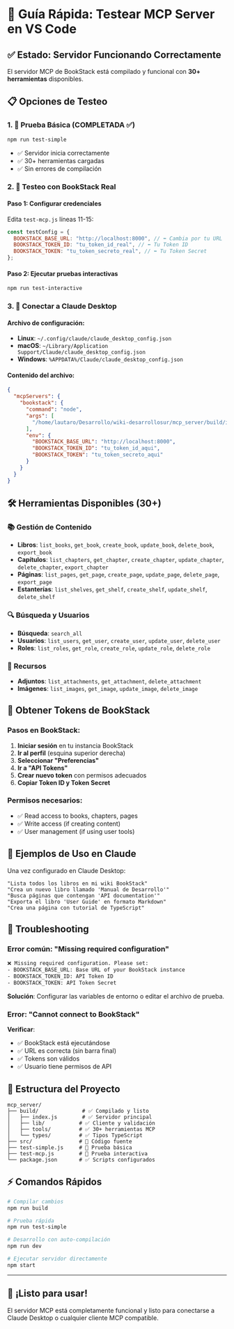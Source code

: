 # 🚀 Guía Rápida: Testear MCP Server en VS Code

## ✅ Estado: Servidor Funcionando Correctamente

El servidor MCP de BookStack está compilado y funcional con **30+ herramientas** disponibles.

## 📋 Opciones de Testeo

### 1. 🧪 Prueba Básica (COMPLETADA ✅)

```bash
npm run test-simple
```

- ✅ Servidor inicia correctamente
- ✅ 30+ herramientas cargadas
- ✅ Sin errores de compilación

### 2. 🔧 Testeo con BookStack Real

#### Paso 1: Configurar credenciales

Edita `test-mcp.js` líneas 11-15:

```javascript
const testConfig = {
  BOOKSTACK_BASE_URL: "http://localhost:8000", // ⬅️ Cambia por tu URL
  BOOKSTACK_TOKEN_ID: "tu_token_id_real", // ⬅️ Tu Token ID
  BOOKSTACK_TOKEN: "tu_token_secreto_real", // ⬅️ Tu Token Secret
};
```

#### Paso 2: Ejecutar pruebas interactivas

```bash
npm run test-interactive
```

### 3. 🔌 Conectar a Claude Desktop

#### Archivo de configuración:

- **Linux**: `~/.config/claude/claude_desktop_config.json`
- **macOS**: `~/Library/Application Support/Claude/claude_desktop_config.json`
- **Windows**: `%APPDATA%/Claude/claude_desktop_config.json`

#### Contenido del archivo:

```json
{
  "mcpServers": {
    "bookstack": {
      "command": "node",
      "args": [
        "/home/lautaro/Desarrollo/wiki-desarrollosur/mcp_server/build/index.js"
      ],
      "env": {
        "BOOKSTACK_BASE_URL": "http://localhost:8000",
        "BOOKSTACK_TOKEN_ID": "tu_token_id_aqui",
        "BOOKSTACK_TOKEN": "tu_token_secreto_aqui"
      }
    }
  }
}
```

## 🛠️ Herramientas Disponibles (30+)

### 📚 **Gestión de Contenido**

- **Libros**: `list_books`, `get_book`, `create_book`, `update_book`, `delete_book`, `export_book`
- **Capítulos**: `list_chapters`, `get_chapter`, `create_chapter`, `update_chapter`, `delete_chapter`, `export_chapter`
- **Páginas**: `list_pages`, `get_page`, `create_page`, `update_page`, `delete_page`, `export_page`
- **Estanterías**: `list_shelves`, `get_shelf`, `create_shelf`, `update_shelf`, `delete_shelf`

### 🔍 **Búsqueda y Usuarios**

- **Búsqueda**: `search_all`
- **Usuarios**: `list_users`, `get_user`, `create_user`, `update_user`, `delete_user`
- **Roles**: `list_roles`, `get_role`, `create_role`, `update_role`, `delete_role`

### 📎 **Recursos**

- **Adjuntos**: `list_attachments`, `get_attachment`, `delete_attachment`
- **Imágenes**: `list_images`, `get_image`, `update_image`, `delete_image`

## 🚨 Obtener Tokens de BookStack

### Pasos en BookStack:

1. **Iniciar sesión** en tu instancia BookStack
2. **Ir al perfil** (esquina superior derecha)
3. **Seleccionar "Preferencias"**
4. **Ir a "API Tokens"**
5. **Crear nuevo token** con permisos adecuados
6. **Copiar Token ID y Token Secret**

### Permisos necesarios:

- ✅ Read access to books, chapters, pages
- ✅ Write access (if creating content)
- ✅ User management (if using user tools)

## 🎯 Ejemplos de Uso en Claude

Una vez configurado en Claude Desktop:

```
"Lista todos los libros en mi wiki BookStack"
"Crea un nuevo libro llamado 'Manual de Desarrollo'"
"Busca páginas que contengan 'API documentation'"
"Exporta el libro 'User Guide' en formato Markdown"
"Crea una página con tutorial de TypeScript"
```

## 🐛 Troubleshooting

### Error común: "Missing required configuration"

```bash
❌ Missing required configuration. Please set:
- BOOKSTACK_BASE_URL: Base URL of your BookStack instance
- BOOKSTACK_TOKEN_ID: API Token ID
- BOOKSTACK_TOKEN: API Token Secret
```

**Solución**: Configurar las variables de entorno o editar el archivo de prueba.

### Error: "Cannot connect to BookStack"

**Verificar**:

- ✅ BookStack está ejecutándose
- ✅ URL es correcta (sin barra final)
- ✅ Tokens son válidos
- ✅ Usuario tiene permisos de API

## 📁 Estructura del Proyecto

```
mcp_server/
├── build/              # ✅ Compilado y listo
│   ├── index.js        # ✅ Servidor principal
│   ├── lib/           # ✅ Cliente y validación
│   ├── tools/         # ✅ 30+ herramientas MCP
│   └── types/         # ✅ Tipos TypeScript
├── src/               # 📝 Código fuente
├── test-simple.js     # 🧪 Prueba básica
├── test-mcp.js        # 🔧 Prueba interactiva
└── package.json       # ✅ Scripts configurados
```

## ⚡ Comandos Rápidos

```bash
# Compilar cambios
npm run build

# Prueba rápida
npm run test-simple

# Desarrollo con auto-compilación
npm run dev

# Ejecutar servidor directamente
npm start
```

---

## 🎉 ¡Listo para usar!

El servidor MCP está completamente funcional y listo para conectarse a Claude Desktop o cualquier cliente MCP compatible.
